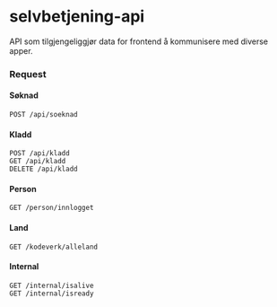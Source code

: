 # selvbetjening-api

API som tilgjengeliggjør data for frontend å kommunisere med diverse apper.

### Request

#### Søknad

`POST /api/soeknad`

#### Kladd

`POST /api/kladd`\
`GET /api/kladd`\
`DELETE /api/kladd`

#### Person

`GET /person/innlogget`

#### Land

`GET /kodeverk/alleland`

#### Internal

`GET /internal/isalive`\
`GET /internal/isready`

